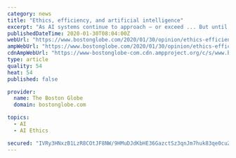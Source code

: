 ```yaml
---
category: news
title: "Ethics, efficiency, and artificial intelligence"
excerpt: "As AI systems continue to approach — or exceed ... But until we do, society needs to recognize and grapple with the ethics and trade-offs. Talal Rahwan is an associate professor at New ..."
publishedDateTime: 2020-01-30T08:04:00Z
webUrl: "https://www.bostonglobe.com/2020/01/30/opinion/ethics-efficiency-artificial-intelligence/"
ampWebUrl: "https://www.bostonglobe.com/2020/01/30/opinion/ethics-efficiency-artificial-intelligence/?outputType=amp"
cdnAmpWebUrl: "https://www-bostonglobe-com.cdn.ampproject.org/c/s/www.bostonglobe.com/2020/01/30/opinion/ethics-efficiency-artificial-intelligence/?outputType=amp"
type: article
quality: 54
heat: 54
published: false

provider:
  name: The Boston Globe
  domain: bostonglobe.com

topics:
  - AI
  - AI Ethics

secured: "IVRy3HNxzB1LzR8COtJF8NW/9HMuDJdKbHE36GazctSz3qnJm7huk83qe0cuZ3pUeo8Bw8jzAt9JREHdaRQ4y9voM3o+nLxLor83Z7e1/ENafy3iKssrUWh2orUyT1G9GfyTwNldpjTbkPUClPBbO1pEOA3I2XuKFWVx3f7/91A+X8rzKyawkklDR6NNCC2Kw0b2LwGs1nFlejFXEiIlBftQ407j61Z8dYRjPhujMisymcd5JGEsGlIgJ4lgZR0dkgCNQWagUlxt4GaNjTPg5Fy/2sOecu2Etk32thRz+zFuiry/V4DXE8g0L2yGjZX1;lurgr3egWmJfh1TwvvgU0A=="
---
```


